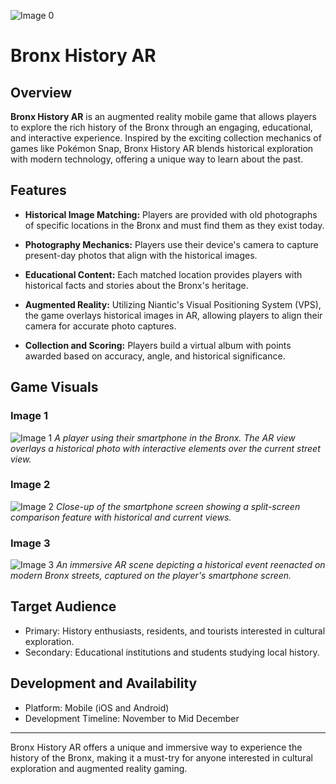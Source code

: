 ![Image 0](./image0.png)

# Bronx History AR

## Overview

**Bronx History AR** is an augmented reality mobile game that allows players to explore the rich history of the Bronx through an engaging, educational, and interactive experience. Inspired by the exciting collection mechanics of games like Pokémon Snap, Bronx History AR blends historical exploration with modern technology, offering a unique way to learn about the past.

## Features

- **Historical Image Matching:** Players are provided with old photographs of specific locations in the Bronx and must find them as they exist today.

- **Photography Mechanics:** Players use their device's camera to capture present-day photos that align with the historical images.

- **Educational Content:** Each matched location provides players with historical facts and stories about the Bronx's heritage.

- **Augmented Reality:** Utilizing Niantic's Visual Positioning System (VPS), the game overlays historical images in AR, allowing players to align their camera for accurate photo captures.

- **Collection and Scoring:** Players build a virtual album with points awarded based on accuracy, angle, and historical significance.

## Game Visuals

### Image 1
![Image 1](./image1.png)
*A player using their smartphone in the Bronx. The AR view overlays a historical photo with interactive elements over the current street view.*

### Image 2
![Image 2](./image2.png)
*Close-up of the smartphone screen showing a split-screen comparison feature with historical and current views.*

### Image 3
![Image 3](./image3.png)
*An immersive AR scene depicting a historical event reenacted on modern Bronx streets, captured on the player's smartphone screen.*

## Target Audience

- Primary: History enthusiasts, residents, and tourists interested in cultural exploration.
- Secondary: Educational institutions and students studying local history.

## Development and Availability

- Platform: Mobile (iOS and Android)
- Development Timeline: November to Mid December

---

Bronx History AR offers a unique and immersive way to experience the history of the Bronx, making it a must-try for anyone interested in cultural exploration and augmented reality gaming.
